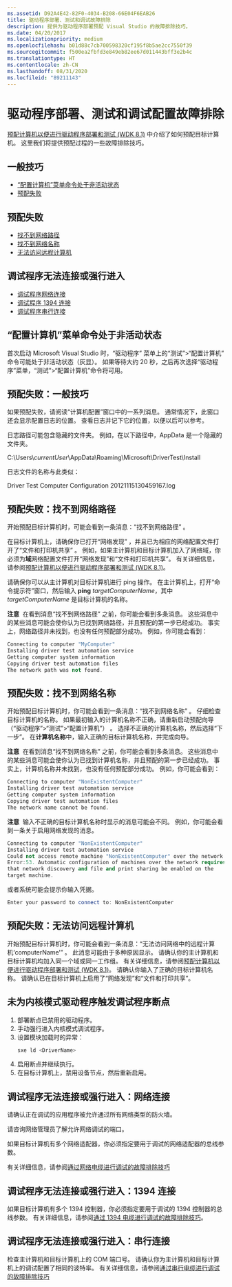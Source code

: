 ```yaml
---
ms.assetid: D92A4E42-82F0-4034-B208-66E04F6EAB26
title: 驱动程序部署、测试和调试故障排除
description: 提供为驱动程序部署预配 Visual Studio 的故障排除技巧。
ms.date: 04/20/2017
ms.localizationpriority: medium
ms.openlocfilehash: b01d88c7cb700598320cf195f8b5ae2cc7550f39
ms.sourcegitcommit: f500ea2fbfd3e849eb82ee67d011443bff3e2b4c
ms.translationtype: HT
ms.contentlocale: zh-CN
ms.lasthandoff: 08/31/2020
ms.locfileid: "89211143"
---
```

# <a name="troubleshooting-configuration-of-driver-deployment-testing-and-debugging"></a>驱动程序部署、测试和调试配置故障排除

[预配计算机以便进行驱动程序部署和测试 (WDK 8.1)](../gettingstarted/provision-a-target-computer-wdk-8-1.md) 中介绍了如何预配目标计算机。 这里我们将提供预配过程的一些故障排除技巧。

## <a name="span-idgeneral_tipsspanspan-idgeneral_tipsspanspan-idgeneral_tipsspangeneral-tips"></a><span id="General_tips"></span><span id="general_tips"></span><span id="GENERAL_TIPS"></span>一般技巧


-   [“配置计算机”菜单命令处于非活动状态](#configure_computers_menu_command_is_inactive)
-   [预配失败](#provisioning_fails_general_tips)

## <a name="span-idprovisioning_failsspanspan-idprovisioning_failsspanspan-idprovisioning_failsspanprovisioning-fails"></a><span id="Provisioning_fails"></span><span id="provisioning_fails"></span><span id="PROVISIONING_FAILS"></span>预配失败


-   [找不到网络路径](#domain_the_network_path_was_not_found)
-   [找不到网络名称](#domain_the_network_name_cannot_be_found)
-   [无法访问远程计算机](#domain_could_not_access_remote_machine)

## <a name="span-iddebugger_won_t_connect_or_break_inspanspan-iddebugger_won_t_connect_or_break_inspanspan-iddebugger_won_t_connect_or_break_inspandebugger-wont-connect-or-break-in"></a><span id="Debugger_won_t_connect_or_break_in"></span><span id="debugger_won_t_connect_or_break_in"></span><span id="DEBUGGER_WON_T_CONNECT_OR_BREAK_IN"></span>调试程序无法连接或强行进入


-   [调试程序网络连接](#debugger_wont_connect_network)
-   [调试程序 1394 连接](#debugger_wont_connect_1394)
-   [调试程序串行连接](#debugger_wont_connect_serial)

## <a name="span-idconfigure_computers_menu_command_is_inactivespanspan-idconfigure_computers_menu_command_is_inactivespanconfigure-computers-menu-command-is-inactive"></a><span id="configure_computers_menu_command_is_inactive"></span><span id="CONFIGURE_COMPUTERS_MENU_COMMAND_IS_INACTIVE"></span>“配置计算机”菜单命令处于非活动状态


首次启动 Microsoft Visual Studio 时，“驱动程序”  菜单上的“测试”&gt;“配置计算机”  命令可能处于非活动状态（灰显）。 如果等待大约 20 秒，之后再次选择“驱动程序”菜单，“测试”&gt;“配置计算机”命令将可用。

## <a name="span-idprovisioning_fails_general_tipsspanspan-idprovisioning_fails_general_tipsspanprovisioning-fails-general-tips"></a><span id="provisioning_fails_general_tips"></span><span id="PROVISIONING_FAILS_GENERAL_TIPS"></span>预配失败：一般技巧


如果预配失败，请阅读“计算机配置”窗口中的一系列消息。 通常情况下，此窗口还会显示配置日志的位置。 查看日志并记下它的位置，以便以后可以参考。

日志路径可能包含隐藏的文件夹。 例如，在以下路径中，AppData 是一个隐藏的文件夹。

C:\\Users\\*currentUser*\\AppData\\Roaming\\Microsoft\\DriverTest\\Install

日志文件的名称与此类似：

Driver Test Computer Configuration 20121115130459167.log

## <a name="span-iddomain_the_network_path_was_not_foundspanspan-iddomain_the_network_path_was_not_foundspanprovisioning-fails-the-network-path-was-not-found"></a><span id="domain_the_network_path_was_not_found"></span><span id="DOMAIN_THE_NETWORK_PATH_WAS_NOT_FOUND"></span>预配失败：找不到网络路径


开始预配目标计算机时，可能会看到一条消息：“找不到网络路径”  。

在目标计算机上，请确保你已打开“网络发现”  ，并且已为相应的网络配置文件打开了“文件和打印机共享”  。 例如，如果主计算机和目标计算机加入了网络域，你必须为**域**网络配置文件打开“网络发现”和“文件和打印机共享”。 有关详细信息，请参阅[预配计算机以便进行驱动程序部署和测试 (WDK 8.1)](../gettingstarted/provision-a-target-computer-wdk-8-1.md)。

请确保你可以从主计算机对目标计算机进行 ping 操作。 在主计算机上，打开“命令提示符”窗口，然后输入 **ping** *targetComputerName*，其中 *targetComputerName* 是目标计算机的名称。

**注意**  在看到消息“找不到网络路径”  之前，你可能会看到多条消息。 这些消息中的某些消息可能会使你认为已找到网络路径，并且预配的第一步已经成功。 事实上，网络路径并未找到，也没有任何预配部分成功。 例如，你可能会看到：

 

```cpp
Connecting to computer "MyComputer"
Installing driver test automation service
Getting computer system information
Copying driver test automation files
The network path was not found.
```

## <a name="span-iddomain_the_network_name_cannot_be_foundspanspan-iddomain_the_network_name_cannot_be_foundspanprovisioning-fails-the-network-name-cannot-be-found"></a><span id="domain_the_network_name_cannot_be_found"></span><span id="DOMAIN_THE_NETWORK_NAME_CANNOT_BE_FOUND"></span>预配失败：找不到网络名称


开始预配目标计算机时，你可能会看到一条消息：“找不到网络名称”  。 仔细检查目标计算机的名称。 如果最初输入的计算机名称不正确，请重新启动预配向导（“驱动程序”&gt;“测试”&gt;“配置计算机”）  。 选择不正确的计算机名称，然后选择“下一步”。 在**计算机名称**中，输入正确的目标计算机名称，并完成向导。

**注意**  在看到消息“找不到网络名称”  之前，你可能会看到多条消息。 这些消息中的某些消息可能会使你认为已找到计算机名称，并且预配的第一步已经成功。 事实上，计算机名称并未找到，也没有任何预配部分成功。 例如，你可能会看到：

 

```cpp
Connecting to computer "NonExistentComputer"
Installing driver test automation service
Getting computer system information
Copying driver test automation files
The network name cannot be found.
```

**注意**  输入不正确的目标计算机名称时显示的消息可能会不同。 例如，你可能会看到一条关于启用网络发现的消息。

 

```cpp
Connecting to computer "NonExistentComputer"
Installing driver test automation service
Could not access remote machine "NonExistentComputer" over the network. 
Error:53. Automatic configuration of machines over the network requires
that network discovery and file and print sharing be enabled on the 
target machine.
```

或者系统可能会提示你输入凭据。

```cpp
Enter your password to connect to: NonExistentComputer
```

## <a name="span-iddomain_could_not_access_remote_machinespanspan-iddomain_could_not_access_remote_machinespanprovisioning-fails-could-not-access-remote-machine"></a><span id="domain_could_not_access_remote_machine"></span><span id="DOMAIN_COULD_NOT_ACCESS_REMOTE_MACHINE"></span>预配失败：无法访问远程计算机


开始预配目标计算机时，你可能会看到一条消息：“无法访问网络中的远程计算机‘computerName’”    。 此消息可能由于多种原因显示。 请确认你的主计算机和目标计算机均加入同一个域或同一工作组。 有关详细信息，请参阅[预配计算机以便进行驱动程序部署和测试 (WDK 8.1)](../gettingstarted/provision-a-target-computer-wdk-8-1.md)。 请确认你输入了正确的目标计算机名称。 请确认已在目标计算机上启用了“网络发现”和“文件和打印共享”。

## <a name="debugger-breakpoints-are-not-triggered-for-kernel-mode-driver"></a>未为内核模式驱动程序触发调试程序断点


1. 部署断点已禁用的驱动程序。 
2. 手动强行进入内核模式调试程序。 
3. 设置模块加载时的异常：
   ```cpp
   sxe ld <DriverName>
   ``` 
4. 启用断点并继续执行。 
5. 在目标计算机上，禁用设备节点，然后重新启用。 

## <a name="span-iddebugger_wont_connect_networkspanspan-iddebugger_wont_connect_networkspandebugger-wont-connect-or-break-in-network-connection"></a><span id="debugger_wont_connect_network"></span><span id="DEBUGGER_WONT_CONNECT_NETWORK"></span>调试程序无法连接或强行进入：网络连接


请确认正在调试的应用程序被允许通过所有网络类型的防火墙。

请咨询网络管理员了解允许网络调试的端口。

如果目标计算机有多个网络适配器，你必须指定要用于调试的网络适配器的总线参数。

有关详细信息，请参阅[通过网络电缆进行调试的故障排除技巧](../debugger/setting-up-a-network-debugging-connection.md)

## <a name="span-iddebugger_wont_connect_1394spanspan-iddebugger_wont_connect_1394spandebugger-wont-connect-or-break-in-1394-connection"></a><span id="debugger_wont_connect_1394"></span><span id="DEBUGGER_WONT_CONNECT_1394"></span>调试程序无法连接或强行进入：1394 连接


如果目标计算机有多个 1394 控制器，你必须指定要用于调试的 1394 控制器的总线参数。 有关详细信息，请参阅[通过 1394 电缆进行调试的故障排除技巧](../debugger/setting-up-a-1394-cable-connection.md)。

## <a name="span-iddebugger_wont_connect_serialspanspan-iddebugger_wont_connect_serialspandebugger-wont-connect-or-break-in--serial-connection"></a><span id="debugger_wont_connect_serial"></span><span id="DEBUGGER_WONT_CONNECT_SERIAL"></span>调试程序无法连接或强行进入：串行连接


检查主计算机和目标计算机上的 COM 端口号。 请确认你为主计算机和目标计算机上的调试配置了相同的波特率。 有关详细信息，请参阅[通过串行电缆进行调试的故障排除技巧](../debugger/setting-up-a-null-modem-cable-connection-in-visual-studio.md)

 

